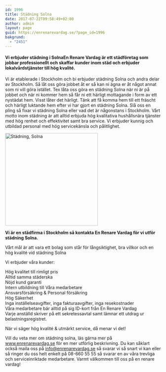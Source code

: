 ```yaml
---
id: 1996
title: Städning Solna
date: 2017-07-22T09:58:49+02:00
author: admin
layout: page
guid: https://enrenarevardag.se/?page_id=1996
bakgrund:
  - "2451"
---
```

#### **Vi erbjuder städning i SolnaEn Renare Vardag är ett städföretag som jobbar professionellt och skaffar kunder inom städ och erbjuder lokalvårdstjänster till hög kvalité.** 

Vi är etablerade i Stockholm och bi erbjuder städning Solna och andra delar av Stockholm. Så låt oss göra jobbet åt er så kan ni ägna er åt något annat som ni vill göra istället. Tex låta oss göra en städning Solna när ni är på jobbet och när ni kommer hem så får ni ett härligt mottagande i form av ett nystädat hem. Visst låter det härligt. Tänk att få komma hem till ett fräscht och härligt luktande hem efter vi har gjort en städning Solna. Slå oss en pling så fixar vi städning Solna eller vad det är någonstans i Stockholm. Vårt motto inom städning är att alltid erbjuda hög kvalitativa hushållsnära tjänster med hög renhet och effektivitet samt bra service. Vi erbjuder kunnig och utbildad personal med hög servicekänsla och pålitlighet.

[<img class="size-medium wp-image-1997 aligncenter" src="https://enrenarevardag.se/wp-content/uploads/2017/07/Flyttstädning-4-300x300.jpg" alt="Städning, Solna" width="300" height="300" srcset="https://enrenarevardag.se/wp-content/uploads/2017/07/Flyttstädning-4-300x300.jpg 300w, https://enrenarevardag.se/wp-content/uploads/2017/07/Flyttstädning-4-150x150.jpg 150w, https://enrenarevardag.se/wp-content/uploads/2017/07/Flyttstädning-4-125x125.jpg 125w, https://enrenarevardag.se/wp-content/uploads/2017/07/Flyttstädning-4.jpg 450w" sizes="(max-width: 300px) 100vw, 300px" />](https://enrenarevardag.se/pris/) 

**Vi är en städfirma i Stockholm så kontakta En Renare Vardag för vi utför städning Solna.**

Vårt mål är att vara ett bolag som står för långsiktighet, bra villkor och en hög kvalité vid städning Solna

Vi erbjuder våra kunder:

Hög kvalitet till rimligt pris  
Alltid samma städerska  
Nöjd kund garanti  
Intern utbildning till Våra medarbetare  
Ansvarsförsäkring & Personal försäkring  
Hög Säkerhet  
Inga inställelseavgifter, inga fakturaavgifter, inga resekostnader  
Våra medarbetare bär alltid på sig ID-kort från En Renare Vardag  
Varje anställd skriver på ett sekretessavtal samt lämnar ett utdrag ur belastningsregistret.

När vi säger hög kvalité & utmärkt service, då menar vi det!

Vill du veta mer om städning solna, läs gärna mer på www.enrenarevardag.se för en mer utförlig beskrivning. Du kan såklart också maila oss på info@enrenarevardag.se så svarar vi så snart vi kan eller så ringer du oss helt enkelt på 08-660 55 55 så svarar en av våra trevliga och serviceinriktade medarbetare. Varmt välkommen till oss på en renare vardag!